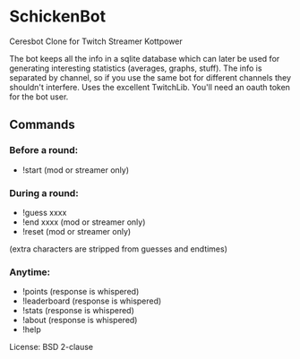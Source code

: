 # SchickenBot
Ceresbot Clone for Twitch Streamer Kottpower

The bot keeps all the info in a sqlite database which can later be used for generating interesting statistics (averages, graphs, stuff). The info is separated by channel, so if you use the same bot for different channels they shouldn't interfere. Uses the excellent TwitchLib. You'll need an oauth token for the bot user. 

## Commands
### Before a round:
 * !start (mod or streamer only)

### During a round:
 * !guess xxxx
 * !end xxxx (mod or streamer only)
 * !reset (mod or streamer only)

(extra characters are stripped from guesses and endtimes)

### Anytime:

* !points (response is whispered)
* !leaderboard (response is whispered)
* !stats (response is whispered)
* !about (response is whispered)
* !help

License: BSD 2-clause
